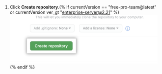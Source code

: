 1. Click **Create repository**.{% if currentVersion == "free-pro-team@latest" or currentVersion ver_gt "enterprise-server@2.21" %}
  ![Button to create repository](/assets/images/help/repository/create-repository-button.png){% endif %}
